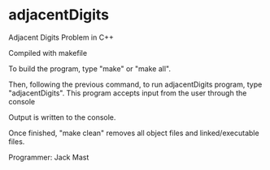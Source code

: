 # adjacentDigits

Adjacent Digits Problem in C++

Compiled with makefile

To build the program, type "make" or "make all".

Then, following the previous command, to run adjacentDigits program, type "adjacentDigits".  This program accepts input
from the user through the console

Output is written to the console.

Once finished, "make clean" removes all object files and linked/executable files.

Programmer: Jack Mast
